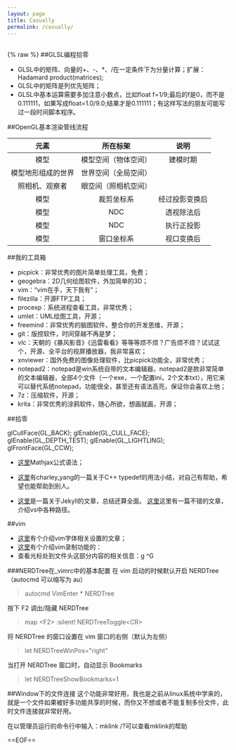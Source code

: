 ```yaml
---
layout: page
title: Casually
permalink: /casually/
---
```

##
{% raw %}
##GLSL编程拾零

* GLSL中的矩阵、向量的+、-、\*、/在一定条件下为分量计算；扩展：
Hadamard product(matrices);
* GLSL中的矩阵是列优先矩阵；
* GLSL中基本运算需要多加注意小数点，比如float f=1/9;最后的f是0，而不是0.111111，如果写成float=1.0/9.0;结果才是0.111111；有这样写法的朋友可能写过一段时间脚本程序。

##OpenGL基本渲染管线流程

|元素|所在标架|说明|
|:----:|:----:|:-----:|
|模型|模型空间（物体空间）|建模时期|
|模型地形组成的世界|世界空间（全局空间）||
|照相机、观察者|眼空间（照相机空间）||
|模型|裁剪坐标系|经过投影变换后|
|模型|NDC|透视除法后|
|模型|NDC|执行正投影|
|模型|窗口坐标系|视口变换后|

##我的工具箱

* picpick：非常优秀的图片简单处理工具，免费；
* geogebra：2D几何绘图软件，外加简单的3D；
* vim：“vim在手，天下我有”；
* filezilla：开源FTP工具；
* procexp：系统进程查看工具，非常优秀；
* umlet：UML绘图工具，开源；
* freemind：非常优秀的脑图软件，整合你的开发思维，开源；
* git：版控软件，时间穿越不再是梦；
* vlc：天朝的《暴风影音》《迅雷看看》等等等烦不烦？广告烦不烦？试试这个，开源、全平台的视屏播放器，我非常喜欢；
* xnviewer：国外免费的图像处理软件，比picpick功能全，非常优秀；
* notepad2：notepad是win系统自带的文本编辑器，notepad2是款非常简单的文本编辑器，全部4个文件（一个exe，一个配置ini，2个文本txt），用它来可以替代系统notepad，功能很全，甚至还有语法高亮，保证你会喜欢上他；
* 7z：压缩软件，开源；
* krita：非常优秀的涂鸦软件，随心所欲，想画就画，开源；

##拾零

glCullFace(GL_BACK);
glEnable(GL_CULL_FACE);
glEnable(GL_DEPTH_TEST);
glEnable(GL_LIGHTLING);
glFrontFace(GL_CCW);

* [这里][3]Mathjax公式语法；

* [这里][1]有charley_yang的一篇关于C++ typedef的用法小结，对自己有帮助，希望也能帮助到别人。
* [这里][2]是一篇关于Jekyll的文章，总结还算全面。
[这里][4]这里有一篇不错的文章，介绍vs中各种路径。

##vim

* [这里][url2]有个介绍vim字体相关设置的文章；
* [这里][url1]有个介绍vim录制功能的：
* 查看光标处到文件头这部分内容的相关信息：g ^G

###NERDTree在\_vimrc中的基本配置
在 vim 启动的时候默认开启 NERDTree（autocmd 可以缩写为 au）

>autocmd VimEnter * NERDTree

按下 F2 调出/隐藏 NERDTree

>map \<F2\> :silent! NERDTreeToggle\<CR\>

将 NERDTree 的窗口设置在 vim 窗口的右侧（默认为左侧）

>let NERDTreeWinPos="right"

当打开 NERDTree 窗口时，自动显示 Bookmarks

>let NERDTreeShowBookmarks=1


##Window下的文件连接
这个功能非常好用，我也是之前从linux系统中学来的，就是一个文件如果被好多功能共享的时候，而你又不想或者不能复制多份文件，此时文件连接就非常好用。

在以管理员运行的命令行中输入：mklink /?可以查看mklink的帮助


==EOF==

[1]:http://www.cnblogs.com/charley_yang/archive/2010/12/15/1907384.html
[2]:http://higrid.net/c-art-blog_jekyll.htm
[3]:http://mlworks.cn/posts/introduction-to-mathjax-and-latex-expression/
[4]:http://blog.csdn.net/lp310018931/article/details/47991759

[url1]:http://www.cnblogs.com/sunyubo/archive/2010/09/15/2282123.html
[url2]:http://vim.wikia.com/wiki/Setting_the_font_in_the_GUI
